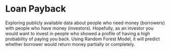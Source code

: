 # Loan Payback
Exploring publicly available data about people who need money (borrowers) with people who have money (investors). Hopefully, as an investor you would want to invest in people who showed a profile of having a high probability of paying you back. 
Using Random Forest Model, it will predict whether borrower would return money partially or completely.
